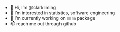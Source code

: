 - 👋 Hi, I’m @clarkliming
- 👀 I’m interested in statistics, software engineering
- 🌱 I’m currently working on `mmrm` package
- 📫 reach me out through github

<!---
clarkliming/clarkliming is a ✨ special ✨ repository because its `README.md` (this file) appears on your GitHub profile.
You can click the Preview link to take a look at your changes.
--->
